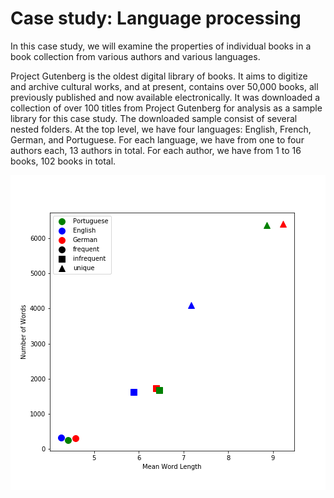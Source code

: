 # Case study: Language processing


In this case study, we will examine the properties of individual books in a book collection 
from various authors and various languages.

Project Gutenberg is the oldest digital library of books.
It aims to digitize and archive cultural works, and at present, contains over 50,000 books, all previously published
and now available electronically.
It was downloaded a collection of over 100 titles from Project Gutenberg for analysis as a sample library for this case study.
The downloaded sample consist of several nested folders. At the top level, we have four languages: English, French, German,
and Portuguese. For each language, we have from one to four authors each, 13 authors in total.
For each author, we have from 1 to 16 books, 102 books in total.

![img](hamletstats.png)
